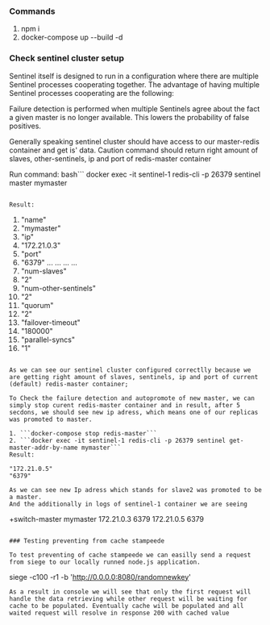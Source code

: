 ### Commands 
1. npm i 
2. docker-compose up --build -d 

### Check sentinel cluster setup

Sentinel itself is designed to run in a configuration where there are multiple Sentinel processes cooperating together. The advantage of having multiple Sentinel processes cooperating are the following:

Failure detection is performed when multiple Sentinels agree about the fact a given master is no longer available. This lowers the probability of false positives.

Generally speaking sentinel cluster should have access to our master-redis container and get is' data. Caution command should return right amount of slaves, other-sentinels, ip and port of redis-master container 

Run command: 
bash```
docker exec -it sentinel-1 redis-cli -p 26379 sentinel master mymaster
```

Result: 
```
1) "name"
 2) "mymaster"
 3) "ip"
 4) "172.21.0.3"
 5) "port"
 6) "6379"
 ...
 ...
 ...
 ...
31) "num-slaves"
32) "2"
33) "num-other-sentinels"
34) "2"
35) "quorum"
36) "2"
37) "failover-timeout"
38) "180000"
39) "parallel-syncs"
40) "1"
```

As we can see our sentinel cluster configured correctlly because we are getting right amount of slaves, sentinels, ip and port of current (default) redis-master container; 

To Check the failure detection and autopromote of new master, we can simply stop curent redis-master container and in result, after 5 secdons, we should see new ip adress, which means one of our replicas was promoted to master. 

1. ```docker-compose stop redis-master```
2. ```docker exec -it sentinel-1 redis-cli -p 26379 sentinel get-master-addr-by-name mymaster```
Result: 
```
    "172.21.0.5"
    "6379"
```
As we can see new Ip adress which stands for slave2 was promoted to be a master. 
And the additionally in logs of sentinel-1 container we are seeing 
```
+switch-master mymaster 172.21.0.3 6379 172.21.0.5 6379
``` 

### Testing preventing from cache stampeede 

To test preventing of cache stampeede we can easilly send a request from siege to our locally runned node.js application. 
```
siege -c100 -r1 -b 'http://0.0.0.0:8080/randomnewkey' 
```
As a result in console we will see that only the first request will handle the data retrieving while other request will be waiting for cache to be populated. Eventually cache will be populated and all waited request will resolve in response 200 with cached value
